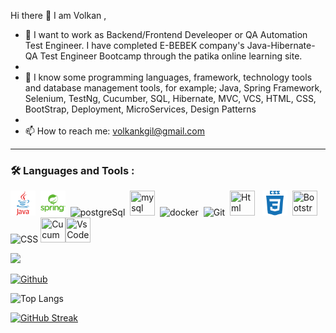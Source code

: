 Hi there 👋 I am Volkan ,

- 🔭 I want to work as Backend/Frontend Develeoper or QA Automation Test Engineer. I have completed E-BEBEK company's Java-Hibernate-QA Test Engineer Bootcamp through the patika online learning site.
- 
- 🌱 I know some programming languages, framework, technology tools and database management tools, for example; Java, Spring Framework, Selenium, TestNg, Cucumber, SQL, Hibernate, MVC, VCS, HTML, CSS, BootStrap, Deployment, MicroServices, Design Patterns
- 
- 📫 How to reach me: volkankgil@gmail.com

----

### :hammer_and_wrench: Languages and Tools :
<img src="https://github.com/devicons/devicon/blob/master/icons/java/java-original-wordmark.svg" title="Java" alt="Java" width="40" height="40"/>&nbsp;  <img src="https://github.com/devicons/devicon/blob/master/icons/spring/spring-original-wordmark.svg" title="Spring" alt="Spring" width="40" height="40"/>&nbsp;  <img src="https://img.icons8.com/color/48/000000/postgreesql.png" title="postgreSql"/>&nbsp;  <img src="https://cdn.jsdelivr.net/gh/devicons/devicon/icons/mysql/mysql-original.svg" width="40" height="40" title="mysql" />&nbsp;  <img src="https://img.icons8.com/fluency/48/000000/docker.png" title="docker"/>&nbsp;  <img src="https://img.icons8.com/color/48/000000/git.png" title="Git" />&nbsp;  <img src="https://cdn.jsdelivr.net/gh/devicons/devicon/icons/html5/html5-original-wordmark.svg" width="40" height="40" title="Html"/> &nbsp; <img src="https://github.com/devicons/devicon/blob/master/icons/css3/css3-plain-wordmark.svg"  title="CSS3" alt="CSS" width="40" height="40"/>&nbsp;  <img src="https://cdn.jsdelivr.net/gh/devicons/devicon/icons/bootstrap/bootstrap-original-wordmark.svg" title="Bootstrap" width="40" height="40" /> &nbsp; <img src="https://cdn.jsdelivr.net/gh/devicons/devicon/icons/selenium/selenium-original.svg" title="Selenium" alt="CSS" width="40" height="40" />  <img src="https://cdn.jsdelivr.net/gh/devicons/devicon/icons/cucumber/cucumber-plain.svg" title="Cucumber" width="40" height="40" /><img src="https://cdn.jsdelivr.net/gh/devicons/devicon/icons/vscode/vscode-original.svg" title="VsCode" width="40" height="40"/>
          
          

![](https://visitor-badge.laobi.icu/badge?page_id=volkankgil.volkankgil)

[![Github](https://img.shields.io/github/followers/CharalambosIoannou?label=Follow&style=social)](https://github.com/volkankgil)

![Top Langs](https://github-readme-stats.vercel.app/api/top-langs/?username=volkankgil&theme=tokyonight)

[![GitHub Streak](https://streak-stats.demolab.com/?user=volkankgil&theme=dark)](https://git.io/streak-stats)


